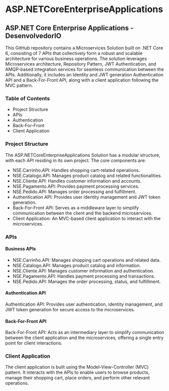 # ASP.NETCoreEnterpriseApplications
## ASP.NET Core Enterprise Applications - DesenvolvedorIO
This GitHub repository contains a Microservices Solution built on .NET Core 6, consisting of 7 APIs that collectively form a robust and scalable architecture for various business operations. The solution leverages Microservices architecture, Repository Pattern, JWT Authentication, and AMQP-based integration services for seamless communication between the APIs. Additionally, it includes an Identity and JWT generation Authentication API and a Back-For-Front API, along with a client application following the MVC pattern.

### Table of Contents
<ul>
  <li>Project Structure</li>
  <li>APIs</li>
  <li>Authentication</li>
  <li>Back-For-Front</li>
  <li>Client Application</li>
</ul>

### Project Structure
The ASP.NETCoreEnterpriseApplications Solution has a modular structure, with each API residing in its own project. The core components are:

<ul>
  <li>NSE.Carrinho.API: Handles shopping cart-related operations.</li>
  <li>NSE.Catalogo.API: Manages product catalog and related functionalities.</li>
  <li>NSE.Cliente.API: Handles customer information and accounts.</li>
  <li>NSE.Pagamento.API: Provides payment processing services.</li>
  <li>NSE.Pedido.API: Manages order processing and fulfillment.</li>
  <li>Authentication API: Provides user identity management and JWT token generation.</li>
  <li>Back-For-Front API: Serves as a middleware layer to simplify communication between the client and the backend microservices.</li>
  <li>Client Application: An MVC-based client application to interact with the microservices.</li>
</ul>

### APIs

#### Business APIs
<ul>
  <li>NSE.Carrinho.API: Manages shopping cart operations and related data.</li>
  <li>NSE.Catalogo.API: Manages product catalog and information.</li>
  <li>NSE.Cliente.API: Manages customer information and authentication.</li>
  <li>NSE.Pagamento.API: Handles payment processing and transactions.</li>
  <li>NSE.Pedido.API: Manages the order processing, status, and fulfillment.</li>
</ul>

#### Authentication API
Authentication API: Provides user authentication, identity management, and JWT token generation for secure access to the microservices.

#### Back-For-Front API
Back-For-Front API: Acts as an intermediary layer to simplify communication between the client application and the microservices, offering a single entry point for client interactions.

### Client Application
The client application is built using the Model-View-Controller (MVC) pattern. It interacts with the APIs to enable users to browse products, manage their shopping cart, place orders, and perform other relevant operations.
